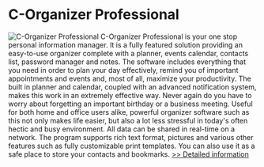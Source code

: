 # C-Organizer Professional
![C-Organizer Professional](https://mycommerce.akamaized.net/api/pimages/P300929766/BIG/300929766.PNG)
C-Organizer Professional is your one stop personal information manager. It is a fully featured solution providing an easy-to-use organizer complete with a planner, events calendar, contacts list, password manager and notes. The software includes everything that you need in order to plan your day effectively, remind you of important appointments and events and, most of all, maximize your productivity. The built in planner and calendar, coupled with an advanced notification system, makes this work in an extremely effective way. Never again do you have to worry about forgetting an important birthday or a business meeting. Useful for both home and office users alike, powerful organizer software such as this not only makes life easier, but also a lot less stressful in today's often hectic and busy environment. All data can be shared in real-time on a network. The program supports rich text format, pictures and various other features such as fully customizable print templates. You can also use it as a safe place to store your contacts and bookmarks.
[>> Detailed information](https://secure.shareit.com/shareit/product.html?productid=300929766&affiliateid=200057808)